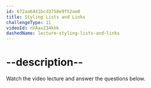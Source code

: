 ```yaml
---
id: 672aa6441bcd3758e9f52ae0
title: Styling Lists and Links
challengeType: 11
videoId: nVAaxZ34khk
dashedName: lecture-styling-lists-and-links
---
```


# --description--

Watch the video lecture and answer the questions below.


